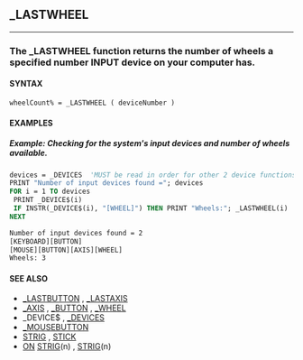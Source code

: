 ## _LASTWHEEL
---

### The _LASTWHEEL function returns the number of wheels a specified number INPUT device on your computer has.

#### SYNTAX

`wheelCount% = _LASTWHEEL ( deviceNumber )`

#### EXAMPLES
##### Example: Checking for the system's input devices and number of wheels available.
```vb
devices = _DEVICES  'MUST be read in order for other 2 device functions to work!
PRINT "Number of input devices found ="; devices
FOR i = 1 TO devices
 PRINT _DEVICE$(i)
 IF INSTR(_DEVICE$(i), "[WHEEL]") THEN PRINT "Wheels:"; _LASTWHEEL(i)
NEXT
```
  
```vb
Number of input devices found = 2
[KEYBOARD][BUTTON]
[MOUSE][BUTTON][AXIS][WHEEL]
Wheels: 3
```
  


#### SEE ALSO
* [_LASTBUTTON](./_LASTBUTTON.md) , [_LASTAXIS](./_LASTAXIS.md)
* [_AXIS](./_AXIS.md) , [_BUTTON](./_BUTTON.md) , [_WHEEL](./_WHEEL.md)
* _DEVICE$ , [_DEVICES](./_DEVICES.md)
* [_MOUSEBUTTON](./_MOUSEBUTTON.md)
* [STRIG](./STRIG.md) , [STICK](./STICK.md)
* [ON](./ON.md) [STRIG](./STRIG.md)(n) , [STRIG](./STRIG.md)(n)
